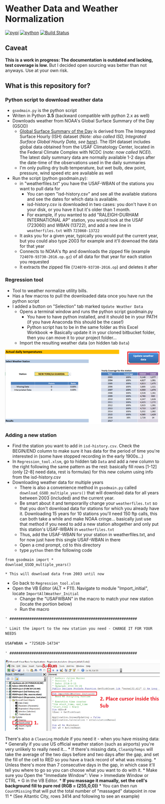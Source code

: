 # Weather Data and Weather Normalization


[![pypi](https://img.shields.io/pypi/v/gsodpy.svg)](https://pypi.org/project/gsodpy/)
[![python](https://img.shields.io/pypi/pyversions/gsodpy.svg)](https://pypi.org/project/gsodpy/)
[![Build Status](https://github.com/jmarrec/gsodpy/actions/workflows/dev.yml/badge.svg)](https://github.com/jmarrec/gsodpy/actions/workflows/dev.yml)

## Caveat

**This is a work in progress: The documentation is outdated and lacking, test coverage is low.** But I decided open sourcing was better than not anyways.
Use at your own risk.

## What is this repository for? ###

### Python script to download weather data

* `gsodmain.py` is the python script
* Writen in Python **3.5** (backward compatible with python 2.x as well)
* Downloads weather from NOAA's Global Surface Summary of the Day (GSOD)
    * [Global Surface Summary of the Day](https://data.noaa.gov/dataset/global-surface-summary-of-the-day-gsod) is derived from The Integrated Surface Hourly (ISH) dataset (*Note: also called ISD, Integrated Surface Global Hourly Data, see [here](https://www.ncdc.noaa.gov/isd)*). The ISH dataset includes global data obtained from the USAF Climatology Center, located in the Federal Climate Complex with NCDC (*note: now called NCEI*). The latest daily summary data are normally available 1-2 days after the date-time of the observations used in the daily summaries
    * I'm only pulling dry bulb temperature, but wet bulb, dew point, pressure, wind speed etc are available as well
* Run the script (python gsodmain.py):
    * in "weatherfiles.txt" you have the USAF-WBAN of the stations you want to pull data for
        * You can open "isd-history.csv" and see all the available stations and see the dates for which data is available.
        * isd-history.csv is downloaded in two cases: you don't have it on your disk, or you have it but it's older than 1 month.
        * For example, if you wanted to add "RALEIGH-DURHAM INTERNATIONAL AP" station, you would look at the USAF (723060) and WBAN (13722), and add a new line in `weatherfiles.txt` with `723060-13722`
    * It asks you for a given year, typically you would put the current year, but you could also type 2003 for example and it'll downoad the data for that year
    * Connects to NOAA's ftp and downloads the zipped file (example `724070-93730-2016.op.gz`) of all data for that year for each station you requested
    * It extracts the zipped file (`724070-93730-2016.op`) and deletes it after

### Regression tool

* Tool to weather normalize utility bills.
* Has a few macros to pull the downloaded data once you have run the python script
* I added a button on "Selection" tab marked `Update Weather Data`
    * Opens a terminal window and runs the python script gsodmain.py
        * You have to have python installed, and it should be in your PATH (if you have Anaconda this should be the case!)
        * Python script has to be in the same folder as this Excel Workbook => Basically update it in your cloned bitbucket folder, then you can move it to your project folder...
    * Import the resulting weather data (on hidden tab `Data`)

![Excel Macro Button](doc/images/excel_macro_button.png)

### Adding a new station ###

* Find the station you want to add in `isd-history.csv`. Check the BEGIN/END column to make sure it has data for the period of time you're interested in (some have stopped recording in the early 1900s...)
* In `Regression_tool.xlsm`, go to hidden tab `Data` and add a new column to the right following the same pattern as the rest: basically fill rows [1-12] (only [2-8] need data, rest is formulas) for this new column using info from the isd-history.csv
* Downloading weather data for multiple years
    * There is also a convenience method in `gsodmain.py` called `download_GSOD_multiple_years()` that will download data for all years between 2003 (included) and the current year.
    * Be smart about it and temporarilly change your `weatherfiles.txt` so that you don't download data for stations for which you already have it. Downloading 15 years for 10 stations you'll need 150 ftp calls, this can both take a while and make NOAA cringe... basically just use that method if you need to add a new station altogether and only put this station's USAF-WBAN in `weatherfiles.txt`
    * Thus, add the USAF-WBAN for your station in weatherfiles.txt, and for now just have this single USAF-WBAN in there
    * Open a cmd prompt, cd to this directory
    * type `python` then the following code

```
from gsodmain import *
download_GSOD_multiple_years()
```
    * This will download data from 2003 until now

* Go back to `Regression_tool.xlsm`
* Open the VB Editor (ALT + F11). Navigate to module "Import_initial", locate `ImportAllWeather_Initial`
    * Change the "USAFWBAN" in the macro to match your new station (locate the portion below)
    * Run the macro

```
' ##########################################################

' Limit the import to the new station you need - CHANGE IT FOR YOUR NEEDS

USAFWBAN = "725020-14734"

' ##########################################################
```



![Excel Macro Import Initial Weather](doc/images/add_station_initial_import.png)

There's also a `Cleaning` module if you need it - when you have missing data:
    * Generally if you use US official weather station (such as airports) you're very unlikely to really need it...
    * If there's missing data, `CleanUpTemps` will take the average of the two days before and two days after the gap, and set the fill of the cell to RED so you have a track record of what was missing.
    * Unless there's more than 7 consecutive days in the gap, in which case it'll tell you where to go so you can choose what you want to do with it.
        * Make sure you Open the "Immediate Window": View > Immediate Window or CTRL + G in the VB Editor.
        * **If you massage it manually, set the cell's background fill to pure red (RGB = (255,0,0))**
    *  You can then run `CountMissing` that will put the total number of "massaged" datapoint in row 11
    * (See Altantic City, rows 3414 and following to see an example)
